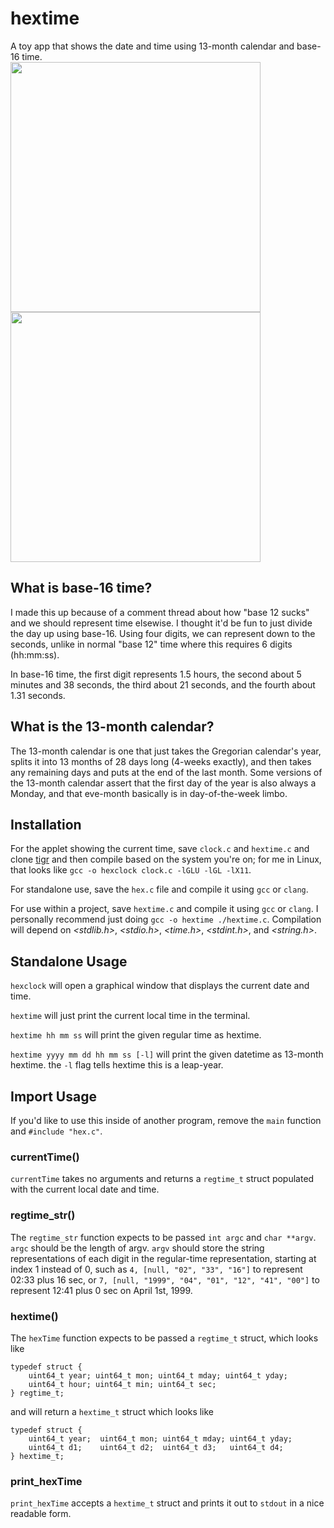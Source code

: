 # hextime
A toy app that shows the date and time using 13-month calendar and base-16 time. 
<br><img width="400px" src="https://github.com/JohnAlexCO/hextime/assets/81481181/838016f9-bc9a-4cd8-8f0a-503c401af627" />
<img width="400px" src="https://github.com/JohnAlexCO/hextime/assets/81481181/2ac5a540-abb2-4662-8f54-0be0f14403dc" />


## What is base-16 time?
I made this up because of a comment thread about how "base 12 sucks" and we should represent time elsewise.
I thought it'd be fun to just divide the day up using base-16. Using four digits, we can represent down to the seconds,
unlike in normal "base 12" time where this requires 6 digits (hh:mm:ss).

In base-16 time, the first digit represents 1.5 hours,
the second about 5 minutes and 38 seconds,
the third about 21 seconds,
and the fourth about 1.31 seconds.

## What is the 13-month calendar?
The 13-month calendar is one that just takes the Gregorian calendar's year, splits it into 13 months of 28 days long (4-weeks exactly), and then takes any remaining days
and puts at the end of the last month. Some versions of the 13-month calendar assert that the first day of the year is also always a Monday,
and that eve-month basically is in day-of-the-week limbo.

## Installation
For the applet showing the current time, save `clock.c` and `hextime.c` and clone [tigr](https://github.com/erkkah/tigr) and then compile based on the system you're on; for me in Linux, that looks like `gcc -o hexclock clock.c -lGLU -lGL -lX11`.

For standalone use, save the `hex.c` file and compile it using `gcc` or `clang`.

For use within a project, save `hextime.c` and compile it using `gcc` or `clang`.
I personally recommend just doing `gcc -o hextime ./hextime.c`.
Compilation will depend on
_<stdlib.h>_,
_<stdio.h>_,
_<time.h>_,
_<stdint.h>_, and
_<string.h>_.

## Standalone Usage

`hexclock` will open a graphical window that displays the current date and time.

`hextime` will just print the current local time in the terminal.

`hextime hh mm ss` will print the given regular time as hextime.

`hextime yyyy mm dd hh mm ss [-l]` will print the given datetime as 13-month hextime. the `-l` flag tells hextime this is a leap-year.

## Import Usage
If you'd like to use this inside of another program, 
remove the `main` function and `#include "hex.c"`.

### currentTime()
`currentTime` takes no arguments and returns a `regtime_t` struct populated with the current local date and time.

### regtime_str()
The `regtime_str` function expects to be passed `int argc` and `char **argv`.
`argc` should be the length of argv.
`argv` should store the string representations of each digit in the regular-time representation, starting at index 1 instead of 0,
such as `4, [null, "02", "33", "16"]` to represent 02:33 plus 16 sec,
or `7, [null, "1999", "04", "01", "12", "41", "00"]` to represent 12:41 plus 0 sec on April 1st, 1999.

### hextime()
The `hexTime` function expects to be passed a `regtime_t` struct, which looks like
```
typedef struct {
    uint64_t year; uint64_t mon; uint64_t mday; uint64_t yday;
    uint64_t hour; uint64_t min; uint64_t sec;
} regtime_t;
```
and will return a `hextime_t` struct which looks like
```
typedef struct {
    uint64_t year;  uint64_t mon; uint64_t mday; uint64_t yday;
    uint64_t d1;    uint64_t d2;  uint64_t d3;   uint64_t d4;
} hextime_t;
```

### print_hexTime
`print_hexTime` accepts a `hextime_t` struct and prints it out to `stdout` in a nice readable form.
